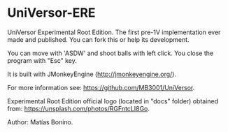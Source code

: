 # UniVersor-ERE

UniVersor Experimental Root Edition. The first pre-1V implementation ever made and published. You can fork this or help its development.

You can move with 'ASDW' and shoot balls with left click. You close the program with "Esc" key.

It is built with JMonkeyEngine (http://jmonkeyengine.org/).

For more information see: https://github.com/MB3001/UniVersor.

Experimental Root Edition official logo (located in "docs" folder) obtained from: https://unsplash.com/photos/RGFntcLI8Go.

Author: Matías Bonino.

